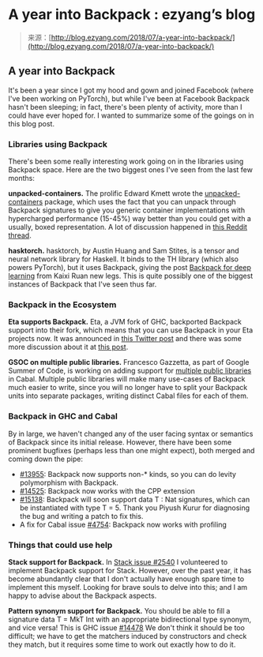 <!--yml
category: 未分类
date: 2024-07-01 18:16:57
-->

# A year into Backpack : ezyang’s blog

> 来源：[http://blog.ezyang.com/2018/07/a-year-into-backpack/](http://blog.ezyang.com/2018/07/a-year-into-backpack/)

## A year into Backpack

It's been a year since I got my hood and gown and joined Facebook (where I've been working on PyTorch), but while I've been at Facebook Backpack hasn't been sleeping; in fact, there's been plenty of activity, more than I could have ever hoped for. I wanted to summarize some of the goings on in this blog post.

### Libraries using Backpack

There's been some really interesting work going on in the libraries using Backpack space. Here are the two biggest ones I've seen from the last few months:

**unpacked-containers.** The prolific Edward Kmett wrote the [unpacked-containers](https://github.com/ekmett/unpacked-containers) package, which uses the fact that you can unpack through Backpack signatures to give you generic container implementations with hypercharged performance (15-45%) way better than you could get with a usually, boxed representation. A lot of discussion happened in [this Reddit thread](https://www.reddit.com/r/haskell/comments/8a5w1n/new_package_unpackedcontainers/).

**hasktorch.** hasktorch, by Austin Huang and Sam Stites, is a tensor and neural network library for Haskell. It binds to the TH library (which also powers PyTorch), but it uses Backpack, giving the post [Backpack for deep learning](http://blog.ezyang.com/2017/08/backpack-for-deep-learning/) from Kaixi Ruan new legs. This is quite possibly one of the biggest instances of Backpack that I've seen thus far.

### Backpack in the Ecosystem

**Eta supports Backpack.** Eta, a JVM fork of GHC, backported Backpack support into their fork, which means that you can use Backpack in your Eta projects now. It was announced in [this Twitter post](https://twitter.com/rahulmutt/status/1015956353028747271) and there was some more discussion about it at [this post](https://twitter.com/rahulmutt/status/1017658825799753728).

**GSOC on multiple public libraries.** Francesco Gazzetta, as part of Google Summer of Code, is working on adding support for [multiple public libraries](https://github.com/haskell/cabal/issues/4206) in Cabal. Multiple public libraries will make many use-cases of Backpack much easier to write, since you will no longer have to split your Backpack units into separate packages, writing distinct Cabal files for each of them.

### Backpack in GHC and Cabal

By in large, we haven't changed any of the user facing syntax or semantics of Backpack since its initial release. However, there have been some prominent bugfixes (perhaps less than one might expect), both merged and coming down the pipe:

*   [#13955](https://ghc.haskell.org/trac/ghc/ticket/13955): Backpack now supports non-* kinds, so you can do levity polymorphism with Backpack.
*   [#14525](https://ghc.haskell.org/trac/ghc/ticket/14525): Backpack now works with the CPP extension
*   [#15138](https://ghc.haskell.org/trac/ghc/ticket/15138): Backpack will soon support data T : Nat signatures, which can be instantiated with type T = 5. Thank you Piyush Kurur for diagnosing the bug and writing a patch to fix this.
*   A fix for Cabal issue [#4754](https://github.com/haskell/cabal/issue/4753): Backpack now works with profiling

### Things that could use help

**Stack support for Backpack.** In [Stack issue #2540](https://github.com/commercialhaskell/stack/issues/2540) I volunteered to implement Backpack support for Stack. However, over the past year, it has become abundantly clear that I don't actually have enough spare time to implement this myself. Looking for brave souls to delve into this; and I am happy to advise about the Backpack aspects.

**Pattern synonym support for Backpack.** You should be able to fill a signature data T = MkT Int with an appropriate bidirectional type synonym, and vice versa! This is GHC issue [#14478](https://ghc.haskell.org/trac/ghc/ticket/14478) We don't think it should be too difficult; we have to get the matchers induced by constructors and check they match, but it requires some time to work out exactly how to do it.
